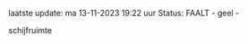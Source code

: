 laatste update: 
ma 13-11-2023 19:22   uur 
Status: FAALT - geel - 
<div class="service Y">schijfruimte</div>